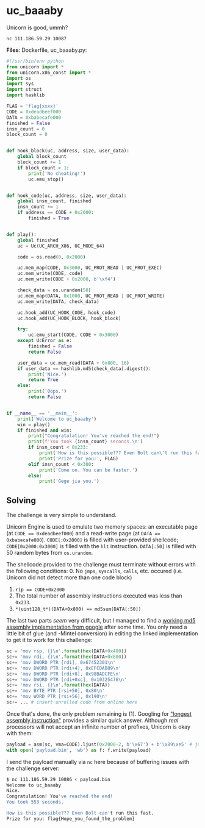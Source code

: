 # uc_baaaby
Unicorn is good, ummh?

`nc 111.186.59.29 10087`

**Files**: Dockerfile, uc_baaaby.py:
```python
#!/usr/bin/env python
from unicorn import *
from unicorn.x86_const import *
import os
import sys
import struct
import hashlib

FLAG = 'flag{xxxx}'
CODE = 0xdeadbeef000
DATA = 0xbabecafe000
finished = False
insn_count = 0
block_count = 0


def hook_block(uc, address, size, user_data):
    global block_count
    block_count += 1
    if block_count > 1:
        print('No cheating!')
        uc.emu_stop()


def hook_code(uc, address, size, user_data):
    global insn_count, finished
    insn_count += 1
    if address == CODE + 0x2000:
        finished = True


def play():
    global finished
    uc = Uc(UC_ARCH_X86, UC_MODE_64)

    code = os.read(0, 0x2000)

    uc.mem_map(CODE, 0x3000, UC_PROT_READ | UC_PROT_EXEC)
    uc.mem_write(CODE, code)
    uc.mem_write(CODE + 0x2000, b'\xf4')

    check_data = os.urandom(50)
    uc.mem_map(DATA, 0x1000, UC_PROT_READ | UC_PROT_WRITE)
    uc.mem_write(DATA, check_data)

    uc.hook_add(UC_HOOK_CODE, hook_code)
    uc.hook_add(UC_HOOK_BLOCK, hook_block)

    try:
        uc.emu_start(CODE, CODE + 0x3000)
    except UcError as e:
        finished = False
        return False

    user_data = uc.mem_read(DATA + 0x800, 16)
    if user_data == hashlib.md5(check_data).digest():
        print('Nice.')
        return True
    else:
        print('0ops.')
        return False


if __name__ == '__main__':
    print('Welcome to uc_baaaby')
    win = play()
    if finished and win:
        print("Congratulation! You've reached the end!")
        print(f'You took {insn_count} seconds.\n')
        if insn_count < 0x233:
            print('How is this possible??? Even Bolt can\'t run this fast.')
            print('Prize for you:', FLAG)
        elif insn_count < 0x300:
            print('Come on. You can be faster.')
        else:
            print('Gege jia you.')
```
## Solving
The challenge is very simple to understand.

Unicorn Engine is used to emulate two memory spaces: an executable page (at `CODE == 0xdeadbeef000`) and a read-write page (at `DATA == 0xbabecafe000`). `CODE[:0x2000]` is filled with user-provided shellcode; `CODE[0x2000:0x3000]` is filled with the `hlt` instruction. `DATA[:50]` is filled with 50 random bytes from `os.urandom`.

The shellcode provided to the challenge must terminate without errors with the following conditions:
0. No `jmps`, `syscalls`, `calls`, etc. occured (i.e. Unicorn did not detect more than one code block)
1. `rip == CODE+0x2000`
2. The total number of assembly instructions executed was less than `0x233`.
3. `*(uint128_t*)(DATA+0x800) == md5sum(DATA[:50])`

The last two parts _seem_ very difficult, but I managed to find a [working md5 assembly implementation from google](https://www.nayuki.io/res/fast-md5-hash-implementation-in-x86-assembly/md5-fast-x8664.S) after some time. You only need a little bit of glue (and -Mintel conversion) in editing the linked implementation to get it to work for this challenge:
```python
sc = 'mov rsp, {}\n'.format(hex(DATA+0x400))
sc+= 'mov rdi, {}\n'.format(hex(DATA+0x800))
sc+= 'mov DWORD PTR [rdi], 0x67452301\n'
sc+= 'mov DWORD PTR [rdi+4], 0xEFCDAB89\n'
sc+= 'mov DWORD PTR [rdi+8], 0x98BADCFE\n'
sc+= 'mov DWORD PTR [rdi+0xc], 0x10325476\n'
sc+= 'mov rsi, {}\n'.format(hex(DATA))
sc+= 'mov BYTE PTR [rsi+50], 0x80\n'
sc+= 'mov WORD PTR [rsi+56], 0x190\n'
sc+= ... # insert unrolled code from online here
```
Once that's done, the only problem remaining is (1). Googling for ["longest assembly instruction"](https://stackoverflow.com/a/18972014) provides a similar quick answer. Although _real_ processors will not accept an infinite number of prefixes, Unicorn is okay with them:
```python
payload = asm(sc, vma=CODE).ljust(0x2000-2, b'\x67') + b'\x89\xe5' # just "mov sp, bp" but with a really long prefix
with open('payload.bin', 'wb') as f: f.write(payload)
```
I send the payload manually via `nc` here because of buffering issues with the challenge server:
```sh
$ nc 111.186.59.29 10086 < payload.bin
Welcome to uc_baaaby
Nice.
Congratulation! You've reached the end!
You took 553 seconds.

How is this possible??? Even Bolt can't run this fast.
Prize for you: flag{Hope_you_found_the_problem}
```
